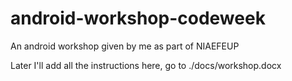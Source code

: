 # android-workshop-codeweek
An android workshop given by me as part of NIAEFEUP


Later I'll add all the instructions here, go to ./docs/workshop.docx
